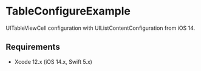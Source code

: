 # TableConfigureExample
UITableViewCell configuration with UIListContentConfiguration from iOS 14.

## Requirements
- Xcode 12.x (iOS 14.x, Swift 5.x)
